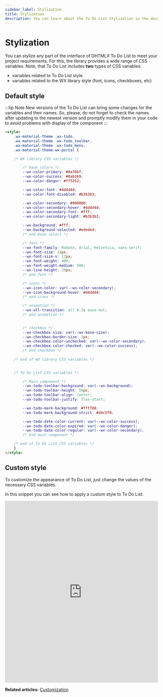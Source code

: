 ```yaml
---
sidebar_label: Stylization
title: Stylization
description: You can learn about the To Do List Stylization in the documentation of the DHTMLX JavaScript To Do List library. Browse developer guides and API reference, try out code examples and live demos, and download a free 30-day evaluation version of DHTMLX To Do List.
---
```


# Stylization

You can stylize any part of the interface of DHTMLX To Do List to meet your project requirements. For this, the library provides a wide range of CSS variables. Note, that To Do List includes **two** types of CSS variables:

- variables related to To Do List style
- variables related to the WX library style (font, icons, checkboxes, etc)

## Default style

:::tip Note
New versions of the To Do List can bring some changes for the variables and their names. So, please, do not forget to check the names after updating to the newest version and promptly modify them in your code to avoid problems with display of the component
:::

~~~html
<style>
    .wx-material-theme .wx-todo,
    .wx-material-theme .wx-todo_toolbar,
    .wx-material-theme .wx-todo_menu,
    .wx-material-theme.wx-portal {

    /* WX library CSS variables */

        /* base colors */
        --wx-color-primary: #0a76bf;
        --wx-color-success: #0ab169;
        --wx-color-danger: #ff5252;

        --wx-color-font: #4d4d4d;
        --wx-color-font-disabled: #b3b3b3;

        --wx-color-secondary: #808080;
        --wx-color-secondary-hover: #4d4d4d;
        --wx-color-secondary-font: #fff;
        --wx-color-secondary-light: #b3b3b3;

        --wx-background: #fff;
        --wx-background-selected: #ededed;
        /* end base colors */

        /* font */
        --wx-font-family: Roboto, Arial, Helvetica, sans-serif;
        --wx-font-size: 14px;
        --wx-font-size-s: 12px;
        --wx-font-weight: 400;
        --wx-font-weight-medium: 500;
        --wx-line-height: 20px;
        /* end font */

        /* icons */
        --wx-icon-color: var(--wx-color-secondary);
        --wx-icon-background-hover: #d4d4d4;
        /* end icons */

        /* animation */
        --wx-all-transition: all 0.2s ease-out;
        /* end animation */
        

        /* checkbox */
        --wx-checkbox-size: var(--wx-base-size);
        --wx-checkbox-border-size: 2px;
        --wx-checkbox-color-unchecked: var(--wx-color-secondary);
        --wx-checkbox-color-checked: var(--wx-color-success);
        /* end checkbox */
    
    /* end of WX library CSS variables */

    
    /* To Do List CSS variables */

        /* Main component */
        --wx-todo-toolbar-background: var(--wx-background);
        --wx-todo-toolbar-height: 56px;
        --wx-todo-toolbar-align: center;
        --wx-todo-toolbar-justify: flex-start;

        --wx-todo-mark-background: #ffff88;
        --wx-todo-mark-background-strict: #d4c5f9;

        --wx-todo-date-color-current: var(--wx-color-success);
        --wx-todo-date-color-expired: var(--wx-color-danger);
        --wx-todo-date-color-regular: var(--wx-color-secondary);
        /* End main component */

    /* end of To Do List CSS variables */
    }
</style>
~~~

## Custom style

To customize the appearance of To Do List, just change the values of the necessary CSS variables. 

In this snippet you can see how to apply a custom style to To Do List:

<iframe src="https://snippet.dhtmlx.com/thmx9921?mode=html" frameborder="0" class="snippet_iframe" width="100%" height="600"></iframe>

**Related articles:** [Customization](../customization)
